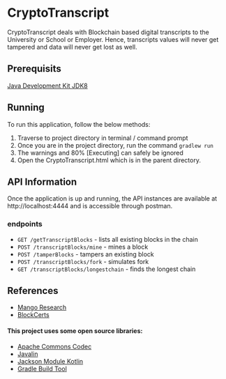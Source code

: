 # CryptoTranscript 


CryptoTranscript deals with Blockchain based digital transcripts to the University or School or Employer. Hence, transcripts values will never get tampered and data will never get lost as well. 


## Prerequisits

[Java Development Kit JDK8](https://www.oracle.com/technetwork/java/javase/downloads/jdk8-downloads-2133151.html)


## Running

To run this application, follow the below methods:

1. Traverse to project directory in terminal / command prompt 
2. Once you are in the project directory, run the command `gradlew run`
3. The warnings and 80% [Executing] can safely be ignored
4. Open the CryptoTranscript.html which is in the parent directory.


## API Information

Once the application is up and running, the API instances are available at http://localhost:4444 and is accessible through postman.

### endpoints

* `GET /getTranscriptBlocks` - lists all existing blocks in the chain
* `POST /transcriptBlocks/mine` - mines a block
* `POST /tamperBlocks` - tampers an existing block
* `POST /transcriptBlocks/fork` - simulates fork
* `GET /transcriptBlocks/longestchain` - finds the longest chain


## References

* [Mango Research](https://www.mangoresearch.co)
* [BlockCerts](https://www.blockcerts.org/guide)

#### This project uses some open source libraries:

* [Apache Commons Codec](https://github.com/apache/commons-codec)
* [Javalin](https://javalin.io/)
* [Jackson Module Kotlin](https://github.com/FasterXML/jackson-module-kotlin)
* [Gradle Build Tool](https://gradle.org/)
